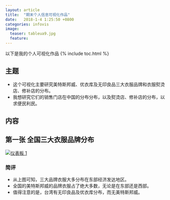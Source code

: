 ```yaml
---
layout: article
title:  "期末个人信息可视化作品"
date:   2018-1-4 1:25:50 +0800
categories: infovis
image:
  teaser: tableua9.jpg
  feature: 
---
```

以下是我的个人可视化作品
{% include toc.html %}

## 主题
- 这个可视化主要研究美特斯邦威、优衣库及无印良品三大衣服品牌和衣服熨烫店、修补店的分布。
- 我想研究它们的销售门店在中国的分布分布，以及熨烫店、修补店的分布，以求便民利民。

## 内容

## 第一张 全国三大衣服品牌分布
<div class='tableauPlaceholder' id='viz1515133233726' style='position: relative'><noscript><a href='#'><img alt='仪表板 1 ' src='https:&#47;&#47;public.tableau.com&#47;static&#47;images&#47;_7&#47;_7731&#47;1&#47;1_rss.png' style='border: none' /></a></noscript><object class='tableauViz'  style='display:none;'><param name='host_url' value='https%3A%2F%2Fpublic.tableau.com%2F' /> <param name='embed_code_version' value='3' /> <param name='site_root' value='' /><param name='name' value='_7731&#47;1' /><param name='tabs' value='no' /><param name='toolbar' value='yes' /><param name='static_image' value='https:&#47;&#47;public.tableau.com&#47;static&#47;images&#47;_7&#47;_7731&#47;1&#47;1.png' /> <param name='animate_transition' value='yes' /><param name='display_static_image' value='yes' /><param name='display_spinner' value='yes' /><param name='display_overlay' value='yes' /><param name='display_count' value='yes' /></object></div>                <script type='text/javascript'>                    var divElement = document.getElementById('viz1515133233726');                    var vizElement = divElement.getElementsByTagName('object')[0];                    vizElement.style.width='1000px';vizElement.style.height='827px';                    var scriptElement = document.createElement('script');                    scriptElement.src = 'https://public.tableau.com/javascripts/api/viz_v1.js';                    vizElement.parentNode.insertBefore(scriptElement, vizElement);                </script>

### 简评
- 从上图可知，三大品牌衣服大多分布在东部经济发达地区。
- 全国的美特斯邦威的品牌衣服占了绝大多数，无论是在东部还是西部。
- 值得注意的是，台湾有无印良品及优衣库分布，而无美特斯邦威。

